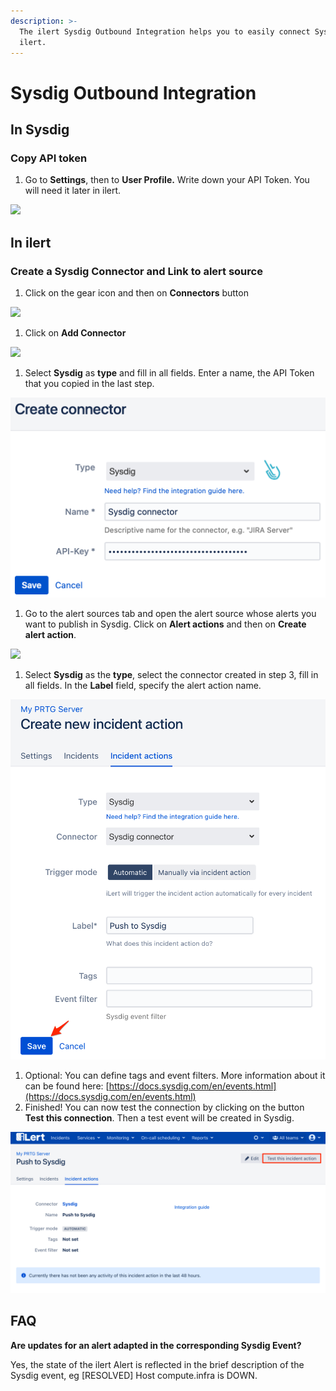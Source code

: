 ```yaml
---
description: >-
  The ilert Sysdig Outbound Integration helps you to easily connect Sysdig with
  ilert.
---
```


# Sysdig Outbound Integration

## In Sysdig <a href="#in-topdesk" id="in-topdesk"></a>

### Copy API token <a href="#create-api-user" id="create-api-user"></a>

1. Go to **Settings**, then to **User Profile.** Write down your API Token. You will need it later in ilert.

![](<../../.gitbook/assets/Profile\_-\_Settings\_-\_Sysdig (1).png>)

## In ilert <a href="#in-ilert" id="in-ilert"></a>

### Create a Sysdig Connector and Link to alert source <a href="#create-alarm-source" id="create-alarm-source"></a>

1. Click on the gear icon and then on **Connectors** button

![](<../../.gitbook/assets/go\_to\_connectors (5).png>)

1. Click on **Add Connector**

![](<../../.gitbook/assets/create\_connector\_button (3).png>)

1. Select **Sysdig** as **type** and fill in all fields. Enter a name, the API Token that you copied in the last step.

![](<../../.gitbook/assets/iLert (5).png>)

1. Go to the alert sources tab and open the alert source whose alerts you want to publish in Sysdig. Click on **Alert actions** and then on **Create alert action**.

![](<../../.gitbook/assets/new\_incident\_action (8).png>)

1. Select **Sysdig** as the **type**, select the connector created in step 3, fill in all fields. In the **Label** field, specify the alert action name.

![](<../../.gitbook/assets/iLert (67).png>)

1. Optional: You can define tags and event filters. More information about it can be found here: [https://docs.sysdig.com/en/events.html](https://docs.sysdig.com/en/events.html)
2. Finished! You can now test the connection by clicking on the button **Test this connection**. Then a test event will be created in Sysdig.

![](<../../.gitbook/assets/iLert (68).png>)

## FAQ <a href="#faq" id="faq"></a>

**Are updates for an alert adapted in the corresponding Sysdig Event?**

Yes, the state of the ilert Alert is reflected in the brief description of the Sysdig event, eg \[RESOLVED] Host compute.infra is DOWN.
